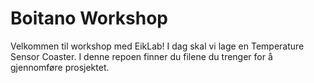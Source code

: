 # Boitano Workshop

Velkommen til workshop med EikLab! 
I dag skal vi lage en Temperature Sensor Coaster. I denne repoen finner du filene du trenger for å gjennomføre prosjektet.
